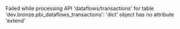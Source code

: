 Failed while processing API 'dataflows/transactions' for table 'dev.bronze.pbi_dataflows_transactions': 'dict' object has no attribute 'extend'
